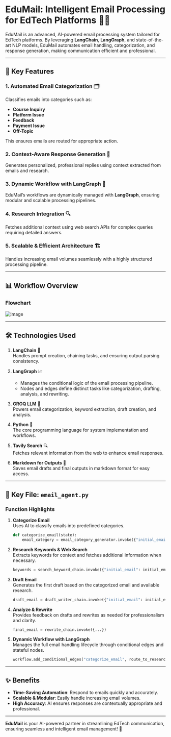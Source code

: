 
# **EduMail: Intelligent Email Processing for EdTech Platforms** 📧🤖

EduMail is an advanced, AI-powered email processing system tailored for EdTech platforms. By leveraging **LangChain**, **LangGraph**, and state-of-the-art NLP models, EduMail automates email handling, categorization, and response generation, making communication efficient and professional.

---

## **🚀 Key Features**

### **1. Automated Email Categorization** 🗂️  
Classifies emails into categories such as:
- **Course Inquiry**
- **Platform Issue**
- **Feedback**
- **Payment Issue**
- **Off-Topic**

This ensures emails are routed for appropriate action.

### **2. Context-Aware Response Generation** 💬  
Generates personalized, professional replies using context extracted from emails and research.

### **3. Dynamic Workflow with LangGraph** 🔄  
EduMail’s workflows are dynamically managed with **LangGraph**, ensuring modular and scalable processing pipelines.

### **4. Research Integration** 🔍  
Fetches additional context using web search APIs for complex queries requiring detailed answers.

### **5. Scalable & Efficient Architecture** 🏗️  
Handles increasing email volumes seamlessly with a highly structured processing pipeline.

---

## **📊 Workflow Overview**

### **Flowchart**  
![image](https://github.com/user-attachments/assets/5bff0b55-bbb8-4f9e-8f1d-6d9c93b887b6)

---

## **🛠️ Technologies Used**

1. **LangChain** 🧠  
   Handles prompt creation, chaining tasks, and ensuring output parsing consistency.

2. **LangGraph** 📈  
   - Manages the conditional logic of the email processing pipeline.  
   - Nodes and edges define distinct tasks like categorization, drafting, analysis, and rewriting.

3. **GROQ LLM** 🤖  
   Powers email categorization, keyword extraction, draft creation, and analysis.

4. **Python** 🐍  
   The core programming language for system implementation and workflows.

5. **Tavily Search** 🔍  
   Fetches relevant information from the web to enhance email responses.

6. **Markdown for Outputs** 📄  
   Saves email drafts and final outputs in markdown format for easy access.

---

## **📂 Key File: `email_agent.py`**

### **Function Highlights**

1. **Categorize Email**  
   Uses AI to classify emails into predefined categories.  
   ```python
   def categorize_email(state):
       email_category = email_category_generator.invoke({"initial_email": initial_email})
   ```

2. **Research Keywords & Web Search**  
   Extracts keywords for context and fetches additional information when necessary.  
   ```python
   keywords = search_keyword_chain.invoke({"initial_email": initial_email, "email_category": email_category})
   ```

3. **Draft Email**  
   Generates the first draft based on the categorized email and available research.  
   ```python
   draft_email = draft_writer_chain.invoke({"initial_email": initial_email, "email_category": email_category})
   ```

4. **Analyze & Rewrite**  
   Provides feedback on drafts and rewrites as needed for professionalism and clarity.  
   ```python
   final_email = rewrite_chain.invoke({...})
   ```

5. **Dynamic Workflow with LangGraph**  
   Manages the full email handling lifecycle through conditional edges and stateful nodes.  
   ```python
   workflow.add_conditional_edges("categorize_email", route_to_research, {...})
   ```

---

## **✨ Benefits**

- **Time-Saving Automation**: Respond to emails quickly and accurately.  
- **Scalable & Modular**: Easily handle increasing email volumes.  
- **High Accuracy**: AI ensures responses are contextually appropriate and professional.  

---

**EduMail** is your AI-powered partner in streamlining EdTech communication, ensuring seamless and intelligent email management! 🌟
